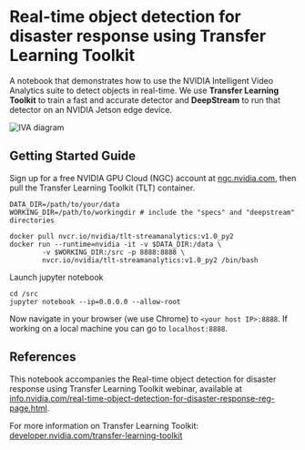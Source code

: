 # Real-time object detection for disaster response using Transfer Learning Toolkit

A notebook that demonstrates how to use the NVIDIA Intelligent Video Analytics suite to detect objects in real-time. 
We use **Transfer Learning Toolkit** to train a fast and accurate detector and **DeepStream** to run that detector on an NVIDIA Jetson edge device.

![IVA diagram](https://developer.nvidia.com/sites/default/files/akamai/deeplearning/tlt/tlt_end_to_end_v2.png)

## Getting Started Guide

Sign up for a free NVIDIA GPU Cloud (NGC) account at [ngc.nvidia.com](https://ngc.nvidia.com), then pull the Transfer Learning Toolkit (TLT) container.

```
DATA_DIR=/path/to/your/data
WORKING_DIR=/path/to/workingdir # include the "specs" and "deepstream" directories

docker pull nvcr.io/nvidia/tlt-streamanalytics:v1.0_py2
docker run --runtime=nvidia -it -v $DATA_DIR:/data \ 
        -v $WORKING_DIR:/src -p 8888:8888 \ 
        nvcr.io/nvidia/tlt-streamanalytics:v1.0_py2 /bin/bash
```

Launch jupyter notebook

```
cd /src
jupyter notebook --ip=0.0.0.0 --allow-root
```

Now navigate in your browser (we use Chrome) to `<your host IP>:8888`. If working on a local machine you can go to `localhost:8888`.

## References

This notebook accompanies the Real-time object detection for disaster response using Transfer Learning Toolkit webinar, available at [info.nvidia.com/real-time-object-detection-for-disaster-response-reg-page.html](https://info.nvidia.com/real-time-object-detection-for-disaster-response-reg-page.html).

For more information on Transfer Learning Toolkit: [developer.nvidia.com/transfer-learning-toolkit](https://developer.nvidia.com/transfer-learning-toolkit)